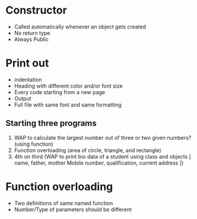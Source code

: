 # Constructor
- Called automatically whenever an object gets created
- No return type
- Always Public


# Print out
- indentation
- Heading with different color and/or font size
- Every code starting from a new page
- Output
- Full file with same font and same formatting

## Starting three programs
1. WAP to calculate the largest number out of three or two given numbers? (using function)
2. Function overloading (area of circle, triangle, and rectangle)
3. 4th on third (WAP to print bio data of a student using class and objects [ name, father, mother Mobile number, qualification, current address ])

# Function overloading
- Two definitions of same named function
- Number/Type of parameters should be different
